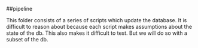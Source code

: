 ##pipeline

This folder consists of a series of scripts which update the database. It is difficult to reason about because each script makes assumptions about the state of the db. This also makes it difficult to test. But we will do so with a subset of the db. 


